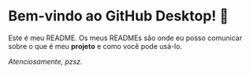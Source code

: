 # Bem-vindo ao GitHub Desktop! 🌟

Este é meu README. Os meus READMEs são onde eu posso comunicar sobre o que é meu **projeto** e como você pode usá-lo.

*Atenciosamente, pzsz.*
